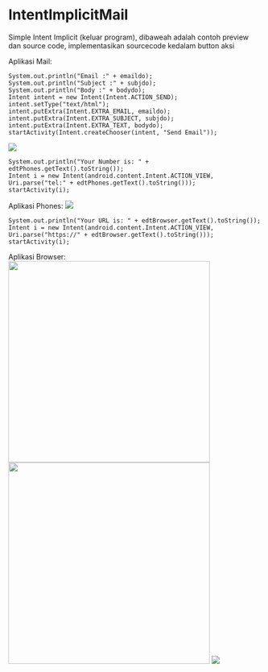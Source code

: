 # IntentImplicitMail
Simple Intent Implicit (keluar program), dibaweah adalah contoh preview dan source code, implementasikan sourcecode kedalam button aksi

Aplikasi Mail:

```
System.out.println("Email :" + emaildo);
System.out.println("Subject :" + subjdo);
System.out.println("Body :" + bodydo);
Intent intent = new Intent(Intent.ACTION_SEND);
intent.setType("text/html");
intent.putExtra(Intent.EXTRA_EMAIL, emaildo);
intent.putExtra(Intent.EXTRA_SUBJECT, subjdo);
intent.putExtra(Intent.EXTRA_TEXT, bodydo);
startActivity(Intent.createChooser(intent, "Send Email"));
```

<img src="https://github.com/moeslimdecoded/IntentImplicitMail/blob/master/IntentImplicitMail.png">

```
System.out.println("Your Number is: " + edtPhones.getText().toString());
Intent i = new Intent(android.content.Intent.ACTION_VIEW, Uri.parse("tel:" + edtPhones.getText().toString()));
startActivity(i);
```

Aplikasi Phones:
<img src="https://github.com/moeslimdecoded/IntentImplicitMail/blob/master/IntentImplicitPhones.png">

```
System.out.println("Your URL is: " + edtBrowser.getText().toString());
Intent i = new Intent(android.content.Intent.ACTION_VIEW, Uri.parse("https://" + edtBrowser.getText().toString()));
startActivity(i);
```

Aplikasi Browser: <br>
<img src="https://github.com/moeslimdecoded/IntentImplicitMail/blob/master/lock1.png" widht="1000" height="400"> 
<img src="https://github.com/moeslimdecoded/IntentImplicitMail/blob/master/lock2.png" widht="1000" height="400">
<img src="https://github.com/moeslimdecoded/IntentImplicitMail/blob/master/IntentImplicitBrowser.png">
